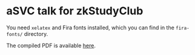 # aSVC talk for zkStudyClub

You need `xelatex` and Fira fonts installed, which you can find in the `fira-fonts/` directory.

The compiled PDF is available [here](/talk.pdf).
